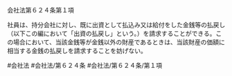 会社法第６２４条第１項

社員は、持分会社に対し、既に出資として払込み又は給付をした金銭等の払戻し（以下この編において「出資の払戻し」という。）を請求することができる。この場合において、当該金銭等が金銭以外の財産であるときは、当該財産の価額に相当する金銭の払戻しを請求することを妨げない。

#会社法
#会社法/第６２４条
#会社法/第６２４条/第１項
